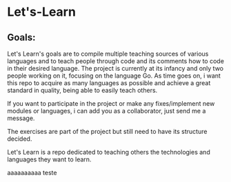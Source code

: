 # Let's-Learn

## Goals:

Let's Learn's goals are to compile multiple teaching sources of various languages and to teach people through code and its comments how to code in their desired language.
The project is currently at its infancy and only two people working on it, focusing on the language Go.
As time goes on, i want this repo to acquire as many languages as possible and achieve a great standard in quality, being able to easily teach others.

If you want to participate in the project or make any fixes/implement new modules or languages, i can add you as a collaborator, just send me a message.

The exercises are part of the project but still need to have its structure decided.

Let's Learn is a repo dedicated to teaching others the technologies and languages they want to learn.


aaaaaaaaaa teste
